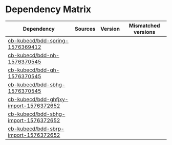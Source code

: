 # Dependency Matrix

Dependency | Sources | Version | Mismatched versions
---------- | ------- | ------- | -------------------
[cb-kubecd/bdd-spring-1576369412](https://github.com/cb-kubecd/bdd-spring-1576369412.git) |  | []() | 
[cb-kubecd/bdd-nh-1576370545](https://github.com/cb-kubecd/bdd-nh-1576370545.git) |  | []() | 
[cb-kubecd/bdd-gh-1576370545](https://github.com/cb-kubecd/bdd-gh-1576370545.git) |  | []() | 
[cb-kubecd/bdd-sbhg-1576370545](https://github.com/cb-kubecd/bdd-sbhg-1576370545.git) |  | []() | 
[cb-kubecd/bdd-ghfjxy-import-1576372652](https://github.com/cb-kubecd/bdd-ghfjxy-import-1576372652.git) |  | []() | 
[cb-kubecd/bdd-sbhg-import-1576372652](https://github.com/cb-kubecd/bdd-sbhg-import-1576372652.git) |  | []() | 
[cb-kubecd/bdd-sbrp-import-1576372652](https://github.com/cb-kubecd/bdd-sbrp-import-1576372652.git) |  | []() | 
